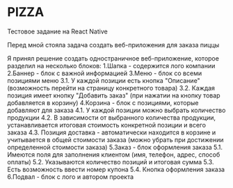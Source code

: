 # PIZZA
Тестовое задание на React Native


Перед мной стояла задача создать веб-приложения для заказа пиццы

Я принял решение создать одностраничное веб-приложение, которое разделил на несколько блоков:
  1.Шапка - содержится лого компании
  2.Баннер - блок с важной информацией
  3.Меню - блок со всеми позициями меню
      3.1. У каждой позиции есть кнопка "Описание" (возможность перейти на страницу конкретного товара)
      3.2. Каждая позиция имеет кнопку "Добавить заказ" (при нажатии на кнопку товар добавляется в корзину)
  4.Корзина - блок с позициями, которые добавляют для заказа
      4.1. У каждой позиции можно выбрать количество продукции
      4.2. В зависимости от выбранного количества продукции, устанавливается итоговая стоимость конкретной позиции и всего заказа
      4.3. Позиция доставка - автоматически находится в корзине и учитывается в общей стоимости заказа (можно убрать при достижении определенной стоимости заказа)
  5.Заказ - блок оформления заказа
      5.1. Имеются поля для заполнения клиентом (имя, телефон, адрес, способ оплаты)
      5.2. Указываются количество позиций и итоговая сумма
      5.3. Есть возможность ввести номер купона
      5.4. Кнопка оформления заказа
  6.Подвал - блок с лого и автором проекта
     
